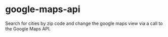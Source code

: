 # google-maps-api

Search for cities by zip code and change the google maps view via a call to the Google Maps API.
